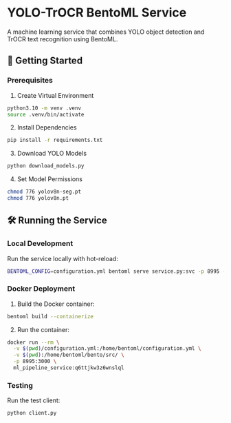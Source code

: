 # YOLO-TrOCR BentoML Service

A machine learning service that combines YOLO object detection and TrOCR text recognition using BentoML.

## 🚀 Getting Started

### Prerequisites

1. Create Virtual Environment
```bash
python3.10 -m venv .venv
source .venv/bin/activate
```

2. Install Dependencies
```bash
pip install -r requirements.txt
```

3. Download YOLO Models
```bash
python download_models.py
```

4. Set Model Permissions
```bash
chmod 776 yolov8n-seg.pt
chmod 776 yolov8n.pt
```

## 🛠️ Running the Service

### Local Development
Run the service locally with hot-reload:
```bash
BENTOML_CONFIG=configuration.yml bentoml serve service.py:svc -p 8995 --development --reload --debug 
```

### Docker Deployment
1. Build the Docker container:
```bash
bentoml build --containerize
```

2. Run the container:
```bash
docker run --rm \
  -v $(pwd)/configuration.yml:/home/bentoml/configuration.yml \
  -v $(pwd):/home/bentoml/bento/src/ \
  -p 8995:3000 \
  ml_pipeline_service:q6ttjkw3z6wnslql
```

### Testing
Run the test client:
```bash
python client.py
```